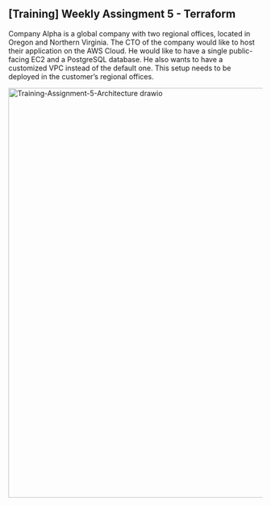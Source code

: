 ## [Training] Weekly Assingment 5 - Terraform
Company Alpha is a global company with two regional offices, located in Oregon and Northern Virginia. The CTO of the company would like to host their application on the AWS Cloud. 
He would like to have a single public-facing EC2 and a PostgreSQL database. He also wants to have a customized VPC instead of the default one. 
This setup needs to be deployed in the customer’s regional offices.

<img width="1191" height="811" alt="Training-Assignment-5-Architecture drawio" src="https://github.com/user-attachments/assets/cb605bbc-38ae-480e-bb8f-ff40a6d15032" />

